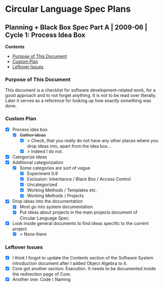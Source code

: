 ﻿Circular Language Spec Plans
============================

Planning + Black Box Spec Part A | 2009-06 | Cycle 1: Process Idea Box
----------------------------------------------------------------------

__Contents__

- [Purpose of This Document](#purpose-of-this-document)
- [Custom Plan](#custom-plan)
- [Leftover Issues](#leftover-issues)

### Purpose of This Document

This document is a checklist for software development-related work, for a good approach and to not forget anything. It is not to be read over literally. Later it serves as a reference for looking up how exactly something was done.

### Custom Plan

- [x] Process idea box
    - [x] ~~Gather ideas~~
        - [x] \> Check, that you really do not have any other places where you drop ideas into, apart from the idea box…
        - [x] \> Indeed I do not.
- [x] Categorize ideas
- [x] Additional categorization
    - [x] Some categories are sort of vague
        - [x] Experiment 0.9
        - [x] Exclusion: Inheritance / Black Box / Access Control
        - [x] Uncategorized
        - [x] Working Methods / Templates etc.
        - [x] Working Methods / Projects
- [x] Drop ideas into the documentation
    - [x] Most go into system documentation
    - [x] Put ideas about projects in the main projects document of  
    Circular Language Spec.
- [x] Look inside general documents to find ideas specific to the current project.
    - [x] \> None there

### Leftover Issues

- [x] I think I forgot to update the Contents section of the Software System introduction document after I added Object Algebra to it.
- [x] Core got another section: Execution. It needs to be documented inside the redirection page of Core.
- [x] Another one: Code \ Naming